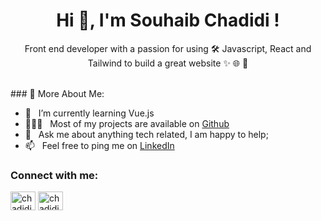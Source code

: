 <h1 align="center">Hi 👋, I'm Souhaib Chadidi !</h1>
<p align="center">Front end developer with a passion for using 🛠️ Javascript, React and Tailwind to build a great website ✨ 🌐 🍃</p>
<br />
### 🧐 More About Me:

- 🌱 &nbsp; I’m currently learning Vue.js
- 👨🏻‍💻 &nbsp; Most of my projects are available on [Github](https://github.com/chadidi02)
- 💬 &nbsp; Ask me about anything tech related, I am happy to help;
- 📫 &nbsp; Feel free to ping me on [LinkedIn](https://www.linkedin.com/in/chadidi02/)

<h3 align="left">Connect with me:</h3>
<p align="left">
<a href="https://twitter.com/chadidi02" target="blank"><img align="center" src="https://raw.githubusercontent.com/rahuldkjain/github-profile-readme-generator/master/src/images/icons/Social/twitter.svg" alt="chadidi02" height="30" width="40" /></a>
<a href="https://linkedin.com/in/chadidi02" target="blank"><img align="center" src="https://raw.githubusercontent.com/rahuldkjain/github-profile-readme-generator/master/src/images/icons/Social/linked-in-alt.svg" alt="chadidi02" height="30" width="40" /></a>
</p>

